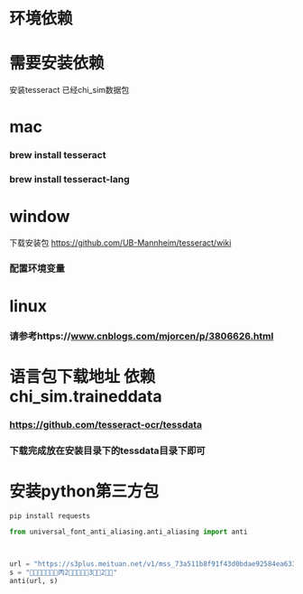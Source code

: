 # 环境依赖

# 需要安装依赖
安装tesseract 已经chi_sim数据包

# mac
### brew install tesseract
### brew install tesseract-lang

# window
下载安装包
https://github.com/UB-Mannheim/tesseract/wiki
### 配置环境变量

# linux
### 请参考https://www.cnblogs.com/mjorcen/p/3806626.html


# 语言包下载地址 依赖 chi_sim.traineddata
### https://github.com/tesseract-ocr/tessdata
### 下载完成放在安装目录下的tessdata目录下即可


# 安装python第三方包
`
pip install requests
`

```python
from universal_font_anti_aliasing.anti_aliasing import anti



url = "https://s3plus.meituan.net/v1/mss_73a511b8f91f43d0bdae92584ea6330b/font/85226b1a.woff"
s = "丙232"
anti(url, s)

```




